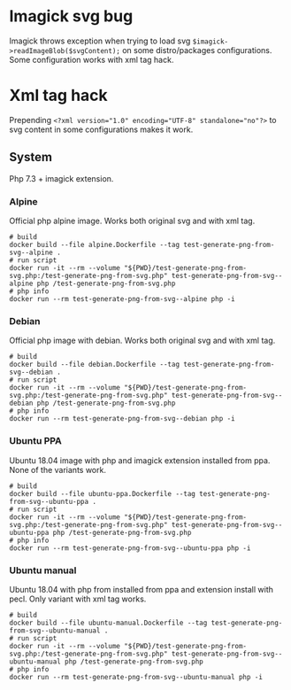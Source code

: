 # Imagick svg bug
Imagick throws exception when trying to load svg `$imagick->readImageBlob($svgContent);` on some distro/packages configurations. Some configuration works with 
xml tag hack.

# Xml tag hack
Prepending `<?xml version="1.0" encoding="UTF-8" standalone="no"?>` to svg content in some configurations makes it work.

## System
Php 7.3 + imagick extension.

### Alpine
Official php alpine image. Works both original svg and with xml tag.

```shell
# build
docker build --file alpine.Dockerfile --tag test-generate-png-from-svg--alpine .
# run script
docker run -it --rm --volume "${PWD}/test-generate-png-from-svg.php:/test-generate-png-from-svg.php" test-generate-png-from-svg--alpine php /test-generate-png-from-svg.php
# php info
docker run --rm test-generate-png-from-svg--alpine php -i
```

### Debian
Official php image with debian. Works both original svg and with xml tag.

```shell
# build
docker build --file debian.Dockerfile --tag test-generate-png-from-svg--debian .
# run script
docker run -it --rm --volume "${PWD}/test-generate-png-from-svg.php:/test-generate-png-from-svg.php" test-generate-png-from-svg--debian php /test-generate-png-from-svg.php
# php info
docker run --rm test-generate-png-from-svg--debian php -i
```

### Ubuntu PPA
Ubuntu 18.04 image with php and imagick extension installed from ppa. None of the variants work.

```shell
# build
docker build --file ubuntu-ppa.Dockerfile --tag test-generate-png-from-svg--ubuntu-ppa .
# run script
docker run -it --rm --volume "${PWD}/test-generate-png-from-svg.php:/test-generate-png-from-svg.php" test-generate-png-from-svg--ubuntu-ppa php /test-generate-png-from-svg.php
# php info
docker run --rm test-generate-png-from-svg--ubuntu-ppa php -i
```

### Ubuntu manual
Ubuntu 18.04 with php from installed from ppa and extension install with pecl. Only variant with xml tag works.

```shell
# build
docker build --file ubuntu-manual.Dockerfile --tag test-generate-png-from-svg--ubuntu-manual .
# run script
docker run -it --rm --volume "${PWD}/test-generate-png-from-svg.php:/test-generate-png-from-svg.php" test-generate-png-from-svg--ubuntu-manual php /test-generate-png-from-svg.php
# php info
docker run --rm test-generate-png-from-svg--ubuntu-manual php -i
```
